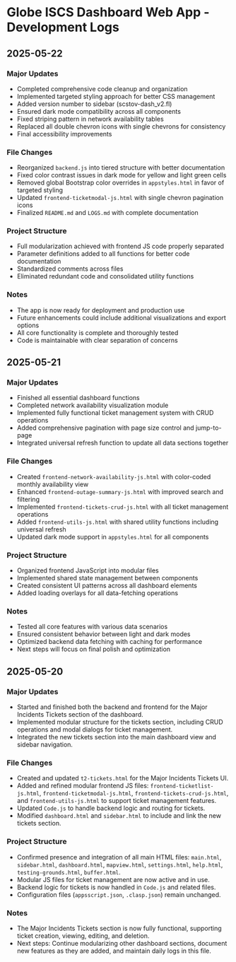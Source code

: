 # Globe ISCS Dashboard Web App - Development Logs

## 2025-05-22

### Major Updates

- Completed comprehensive code cleanup and organization
- Implemented targeted styling approach for better CSS management
- Added version number to sidebar (scstov-dash_v2.fl)
- Ensured dark mode compatibility across all components
- Fixed striping pattern in network availability tables
- Replaced all double chevron icons with single chevrons for consistency
- Final accessibility improvements

### File Changes

- Reorganized `backend.js` into tiered structure with better documentation
- Fixed color contrast issues in dark mode for yellow and light green cells
- Removed global Bootstrap color overrides in `appstyles.html` in favor of targeted styling
- Updated `frontend-ticketmodal-js.html` with single chevron pagination icons
- Finalized `README.md` and `LOGS.md` with complete documentation

### Project Structure

- Full modularization achieved with frontend JS code properly separated
- Parameter definitions added to all functions for better code documentation
- Standardized comments across files
- Eliminated redundant code and consolidated utility functions

### Notes

- The app is now ready for deployment and production use
- Future enhancements could include additional visualizations and export options
- All core functionality is complete and thoroughly tested
- Code is maintainable with clear separation of concerns

## 2025-05-21

### Major Updates

- Finished all essential dashboard functions
- Completed network availability visualization module
- Implemented fully functional ticket management system with CRUD operations
- Added comprehensive pagination with page size control and jump-to-page
- Integrated universal refresh function to update all data sections together

### File Changes

- Created `frontend-network-availability-js.html` with color-coded monthly availability view
- Enhanced `frontend-outage-summary-js.html` with improved search and filtering
- Implemented `frontend-tickets-crud-js.html` with all ticket management operations
- Added `frontend-utils-js.html` with shared utility functions including universal refresh
- Updated dark mode support in `appstyles.html` for all components

### Project Structure

- Organized frontend JavaScript into modular files
- Implemented shared state management between components
- Created consistent UI patterns across all dashboard elements
- Added loading overlays for all data-fetching operations

### Notes

- Tested all core features with various data scenarios
- Ensured consistent behavior between light and dark modes
- Optimized backend data fetching with caching for performance
- Next steps will focus on final polish and optimization

## 2025-05-20

### Major Updates

- Started and finished both the backend and frontend for the Major Incidents Tickets section of the dashboard.
- Implemented modular structure for the tickets section, including CRUD operations and modal dialogs for ticket management.
- Integrated the new tickets section into the main dashboard view and sidebar navigation.

### File Changes

- Created and updated `t2-tickets.html` for the Major Incidents Tickets UI.
- Added and refined modular frontend JS files: `frontend-ticketlist-js.html`, `frontend-ticketmodal-js.html`, `frontend-tickets-crud-js.html`, and `frontend-utils-js.html` to support ticket management features.
- Updated `Code.js` to handle backend logic and routing for tickets.
- Modified `dashboard.html` and `sidebar.html` to include and link the new tickets section.

### Project Structure

- Confirmed presence and integration of all main HTML files: `main.html`, `sidebar.html`, `dashboard.html`, `mapview.html`, `settings.html`, `help.html`, `testing-grounds.html`, `buffer.html`.
- Modular JS files for ticket management are now active and in use.
- Backend logic for tickets is now handled in `Code.js` and related files.
- Configuration files (`appsscript.json`, `.clasp.json`) remain unchanged.

### Notes

- The Major Incidents Tickets section is now fully functional, supporting ticket creation, viewing, editing, and deletion.
- Next steps: Continue modularizing other dashboard sections, document new features as they are added, and maintain daily logs in this file.
